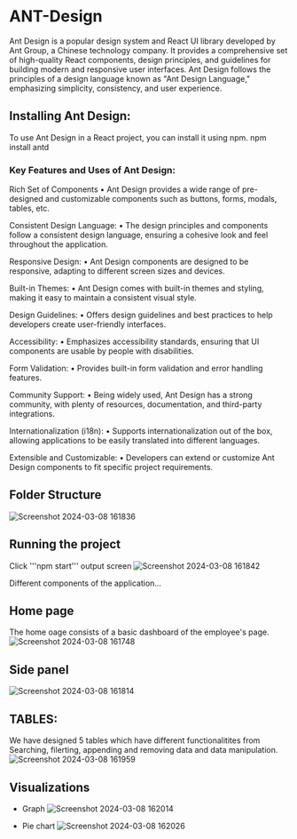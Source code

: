# ANT-Design

Ant Design is a popular design system and React UI library developed by Ant Group, a Chinese technology company. It provides a comprehensive set of high-quality React components, design principles, and guidelines for building modern and responsive user interfaces. Ant Design follows the principles of a design language known as "Ant Design Language," emphasizing simplicity, consistency, and user experience.

## Installing Ant Design:

To use Ant Design in a React project, you can install it using npm. npm install antd

### Key Features and Uses of Ant Design:

Rich Set of Components • Ant Design provides a wide range of pre-designed and customizable components such as buttons, forms, modals, tables, etc.

Consistent Design Language: • The design principles and components follow a consistent design language, ensuring a cohesive look and feel throughout the application.

Responsive Design: • Ant Design components are designed to be responsive, adapting to different screen sizes and devices.

Built-in Themes: • Ant Design comes with built-in themes and styling, making it easy to maintain a consistent visual style.

Design Guidelines: • Offers design guidelines and best practices to help developers create user-friendly interfaces.

Accessibility: • Emphasizes accessibility standards, ensuring that UI components are usable by people with disabilities.

Form Validation: • Provides built-in form validation and error handling features.

Community Support: • Being widely used, Ant Design has a strong community, with plenty of resources, documentation, and third-party integrations.

Internationalization (i18n): • Supports internationalization out of the box, allowing applications to be easily translated into different languages.

Extensible and Customizable: • Developers can extend or customize Ant Design components to fit specific project requirements.

## Folder Structure
![Screenshot 2024-03-08 161836](https://github.com/jagadekmeesala/ANT-Design/assets/85881386/9f7b63df-dcc8-4ffd-8575-de0e54c04573)

## Running the project
Click '''npm start'''
output screen
![Screenshot 2024-03-08 161842](https://github.com/jagadekmeesala/ANT-Design/assets/85881386/11c6f57f-80b5-4e91-b901-26d03cc4ab20)

Different components of the application...

## Home page
The home oage consists of a basic dashboard of the employee's page.
![Screenshot 2024-03-08 161748](https://github.com/jagadekmeesala/ANT-Design/assets/85881386/9cdd57e0-9cc8-431b-bdef-e6d436d9455c)

## Side panel
![Screenshot 2024-03-08 161814](https://github.com/jagadekmeesala/ANT-Design/assets/85881386/c9aed041-b42d-46ed-a0f2-7ffe218bcf65)

## TABLES:
We have designed 5 tables which have different functionalitites from Searching, filerting, appending and removing data and data manipulation.
![Screenshot 2024-03-08 161959](https://github.com/jagadekmeesala/ANT-Design/assets/85881386/c3fd5861-669c-4e83-83d3-20f660ce2d9c)

## Visualizations
- Graph
  ![Screenshot 2024-03-08 162014](https://github.com/jagadekmeesala/ANT-Design/assets/85881386/34c22e39-ce6b-43bf-aac8-24a4efb5c2ec)

- Pie chart
  ![Screenshot 2024-03-08 162026](https://github.com/jagadekmeesala/ANT-Design/assets/85881386/4a9802d4-d3bc-405b-a29e-680b6965fcc7)
